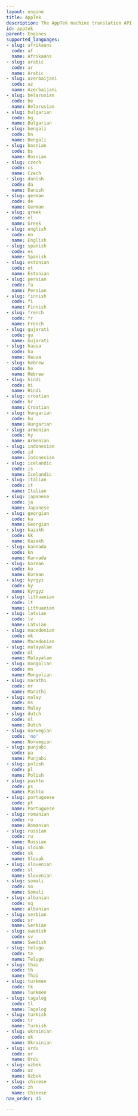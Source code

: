```yaml
---
layout: engine
title: AppTek
description: The AppTek machine translation API
id: apptek
parent: Engines
supported_languages:
- slug: afrikaans
  code: af
  name: Afrikaans
- slug: arabic
  code: ar
  name: Arabic
- slug: azerbaijani
  code: az
  name: Azerbaijani
- slug: belarusian
  code: be
  name: Belarusian
- slug: bulgarian
  code: bg
  name: Bulgarian
- slug: bengali
  code: bn
  name: Bengali
- slug: bosnian
  code: bs
  name: Bosnian
- slug: czech
  code: cs
  name: Czech
- slug: danish
  code: da
  name: Danish
- slug: german
  code: de
  name: German
- slug: greek
  code: el
  name: Greek
- slug: english
  code: en
  name: English
- slug: spanish
  code: es
  name: Spanish
- slug: estonian
  code: et
  name: Estonian
- slug: persian
  code: fa
  name: Persian
- slug: finnish
  code: fi
  name: Finnish
- slug: french
  code: fr
  name: French
- slug: gujarati
  code: gu
  name: Gujarati
- slug: hausa
  code: ha
  name: Hausa
- slug: hebrew
  code: he
  name: Hebrew
- slug: hindi
  code: hi
  name: Hindi
- slug: croatian
  code: hr
  name: Croatian
- slug: hungarian
  code: hu
  name: Hungarian
- slug: armenian
  code: hy
  name: Armenian
- slug: indonesian
  code: id
  name: Indonesian
- slug: icelandic
  code: is
  name: Icelandic
- slug: italian
  code: it
  name: Italian
- slug: japanese
  code: ja
  name: Japanese
- slug: georgian
  code: ka
  name: Georgian
- slug: kazakh
  code: kk
  name: Kazakh
- slug: kannada
  code: kn
  name: Kannada
- slug: korean
  code: ko
  name: Korean
- slug: kyrgyz
  code: ky
  name: Kyrgyz
- slug: lithuanian
  code: lt
  name: Lithuanian
- slug: latvian
  code: lv
  name: Latvian
- slug: macedonian
  code: mk
  name: Macedonian
- slug: malayalam
  code: ml
  name: Malayalam
- slug: mongolian
  code: mn
  name: Mongolian
- slug: marathi
  code: mr
  name: Marathi
- slug: malay
  code: ms
  name: Malay
- slug: dutch
  code: nl
  name: Dutch
- slug: norwegian
  code: 'no'
  name: Norwegian
- slug: punjabi
  code: pa
  name: Punjabi
- slug: polish
  code: pl
  name: Polish
- slug: pashto
  code: ps
  name: Pashto
- slug: portuguese
  code: pt
  name: Portuguese
- slug: romanian
  code: ro
  name: Romanian
- slug: russian
  code: ru
  name: Russian
- slug: slovak
  code: sk
  name: Slovak
- slug: slovenian
  code: sl
  name: Slovenian
- slug: somali
  code: so
  name: Somali
- slug: albanian
  code: sq
  name: Albanian
- slug: serbian
  code: sr
  name: Serbian
- slug: swedish
  code: sv
  name: Swedish
- slug: telugu
  code: te
  name: Telugu
- slug: thai
  code: th
  name: Thai
- slug: turkmen
  code: tk
  name: Turkmen
- slug: tagalog
  code: tl
  name: Tagalog
- slug: turkish
  code: tr
  name: Turkish
- slug: ukrainian
  code: uk
  name: Ukrainian
- slug: urdu
  code: ur
  name: Urdu
- slug: uzbek
  code: uz
  name: Uzbek
- slug: chinese
  code: zh
  name: Chinese
nav_order: 45

---
```



